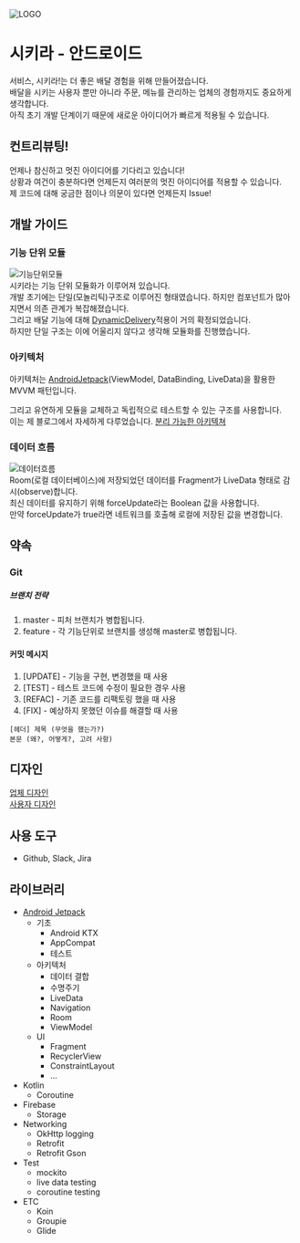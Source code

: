 ![LOGO](https://user-images.githubusercontent.com/48894871/72348358-9b75f680-371d-11ea-8d1a-4260a06d5468.png)

# 시키라 - 안드로이드

서비스, 시키라!는 더 좋은 배달 경험을 위해 만들어졌습니다.  
배달을 시키는 사용자 뿐만 아니라 주문, 메뉴를 관리하는 업체의 경험까지도 중요하게 생각합니다.  
아직 초기 개발 단계이기 때문에 새로운 아이디어가 빠르게 적용될 수 있습니다. 

## 컨트리뷰팅!
언제나 참신하고 멋진 아이디어를 기다리고 있습니다!   
상황과 여건이 충분하다면 언제든지 여러분의 멋진 아이디어를 적용할 수 있습니다.  
제 코드에 대해 궁금한 점이나 의문이 있다면 언제든지 Issue!

## 개발 가이드

### 기능 단위 모듈
![기능단위모듈](https://user-images.githubusercontent.com/36754680/75871089-5cc40900-5e4f-11ea-9965-ac1c5f492810.png)  
시키라는 기능 단위 모듈화가 이루어져 있습니다.  
개발 초기에는 단일(모놀리틱)구조로 이루어진 형태였습니다. 하지만 컴포넌트가 많아지면서 의존 관계가 복잡해졌습니다.  
그리고 배달 기능에 대해 [DynamicDelivery](https://developer.android.com/guide/app-bundle/dynamic-delivery)적용이 거의 확정되었습니다.  
하지만 단일 구조는 이에 어울리지 않다고 생각해 모듈화를 진행했습니다.  

### 아키텍처
아키텍처는 [AndroidJetpack](https://developer.android.com/jetpack/?gclid=Cj0KCQiAwP3yBRCkARIsAABGiPoQ4aLdFUSMcbfMnK9F39SH7PUfBiX9eUtjrwwH0w_oZPKtGnmGzfgaAq1FEALw_wcB)(ViewModel, DataBinding, LiveData)을 활용한 MVVM 패턴입니다.  

그리고 유연하게 모듈을 교체하고 독립적으로 테스트할 수 있는 구조를 사용합니다.  
이는 제 블로그에서 자세하게 다루었습니다. [분리 가능한 아키텍쳐](https://medium.com/@dikolight203/%EA%B5%90%EC%B2%B4-%EA%B0%80%EB%8A%A5%ED%95%9C-%EC%95%88%EB%93%9C%EB%A1%9C%EC%9D%B4%EB%93%9C-%EC%95%84%ED%82%A4%ED%85%8D%EC%B2%98-af1bff55715)  

### 데이터 흐름
![데이터흐름](https://user-images.githubusercontent.com/36754680/75874150-83387300-5e54-11ea-99db-ee8c127e8f4e.png)  
Room(로컬 데이터베이스)에 저장되었던 데이터를 Fragment가 LiveData 형태로 감시(observe)합니다.  
최신 데이터를 유지하기 위해 forceUpdate라는 Boolean 값을 사용합니다.  
만약 forceUpdate가 true라면 네트워크를 호출해 로컬에 저장된 값을 변경합니다. 


## 약속
### Git

##### 브랜치 전략

1. master - 피처 브랜치가 병합됩니다.  
2. feature - 각 기능단위로 브랜치를 생성해 master로 병합됩니다.

#### 커밋 메시지

1. [UPDATE] - 기능을 구현, 변경했을 때 사용
2. [TEST] - 테스트 코드에 수정이 필요한 경우 사용
3. [REFAC] - 기존 코드를 리팩토링 했을 때 사용
4. [FIX] - 예상하지 못했던 이슈를 해결할 때 사용

```
[헤더] 제목 (무엇을 했는가?)
본문 (왜?, 어떻게?, 고려 사항)  
```

## 디자인
[업체 디자인](https://www.figma.com/file/uKd5WlaWOaY9DmFg6OxSDq/Wireframe?node-id=2%3A2)  
[사용자 디자인](https://www.figma.com/file/uKd5WlaWOaY9DmFg6OxSDq/Wireframe?node-id=20%3A12)

## 사용 도구

- Github, Slack, Jira

## 라이브러리

* [Android Jetpack](https://developer.android.com/jetpack/?gclid=Cj0KCQiAwP3yBRCkARIsAABGiPqdj2dwHr5d0lsRM7dkP4c9A3Ih-e2C-CHnM26xGD89-tdQpWOGes8aAlzjEALw_wcB)  
   * 기초
      * Android KTX
      * AppCompat
      * 테스트
   * 아키텍처
      * 데이터 결합
      * 수명주기
      * LiveData
      * Navigation
      * Room
      * ViewModel
   * UI
      * Fragment
      * RecyclerView
      * ConstraintLayout
      * ...
* Kotlin 
   * Coroutine
* Firebase
   * Storage
* Networking
   * OkHttp logging
   * Retrofit
   * Retrofit Gson
* Test
   * mockito
   * live data testing
   * coroutine testing
* ETC
   * Koin
   * Groupie
   * Glide
